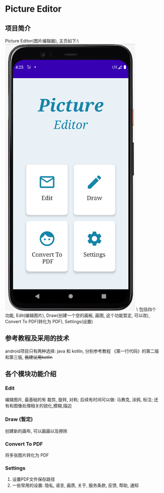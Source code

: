 # Picture Editor
## 项目简介
Picture Editor(图片编辑器), 主页如下:\\
![](https://raw.githubusercontent.com/zone-1614/pic/main/img/Snipaste_2022-10-19_12-25-14.png)
\\
包括四个功能, Edit(编辑图片), Draw(创建一个空的画板, 画图, 这个功能暂定, 可以改), Convert To PDF(转化为 PDF), Settings(设置)
## 参考教程及采用的技术
android项目只有两种选择: java 和 kotlin, 分别参考教程 《第一行代码》的第二版和第三版, ~~我建议用kotlin~~

## 各个模块功能介绍
### Edit
编辑图片, 最基础的有 裁剪, 旋转, 对称; 后续有时间可以做: 马赛克, 涂鸦, 标注; 还有和图像处理相关的锐化,模糊,描边

### Draw (暂定)
创建新的画布, 可以画画以及擦除

### Convert To PDF
将多张图片转化为 PDF

### Settings
1. 设置PDF文件保存路径
2. 一些常用的设置: 隐私, 语言, 画质, 关于, 服务条款, 反馈, 帮助, 通知
